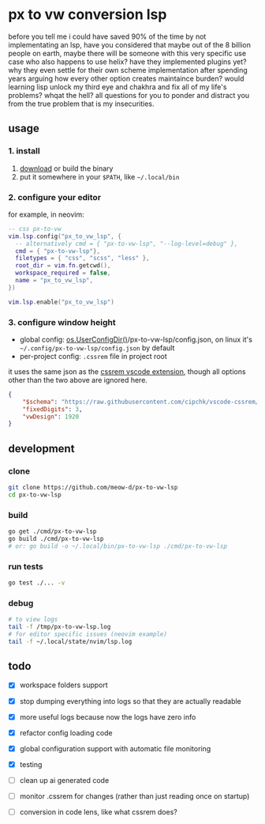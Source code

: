 # px to vw conversion lsp
before you tell me i could have saved 90% of the time by not implementating an lsp, have you considered that maybe out of the 8 billion people on earth, maybe there will be someone with this very specific use case who also happens to use helix? have they implemented plugins yet? why they even settle for their own scheme implementation after spending years arguing how every other option creates maintaince burden? would learning lisp unlock my third eye and chakhra and fix all of my life's problems? whqat the hell? all questions for you to ponder and distract you from the true problem that is my insecurities.

## usage
### 1. install
1. [download](https://github.com/meow-d/px-to-vw-lsp/releases) or build the binary
2. put it somewhere in your `$PATH`, like `~/.local/bin`

### 2. configure your editor
for example, in neovim:

```lua
-- css px-to-vw
vim.lsp.config("px_to_vw_lsp", {
  -- alternatively cmd = { "px-to-vw-lsp", "--log-level=debug" },
  cmd = { "px-to-vw-lsp"},
  filetypes = { "css", "scss", "less" },
  root_dir = vim.fn.getcwd(),
  workspace_required = false,
  name = "px_to_vw_lsp",
})

vim.lsp.enable("px_to_vw_lsp")
```

### 3. configure window height
- global config: [os.UserConfigDir()](https://pkg.go.dev/os#NewFile)/px-to-vw-lsp/config.json, on linux it's `~/.config/px-to-vw-lsp/config.json` by default
- per-project config: `.cssrem` file in project root

it uses the same json as the [cssrem vscode extension](https://marketplace.visualstudio.com/items?itemName=cipchk.cssrem), though all options other than the two above are ignored here.

```json
{
    "$schema": "https://raw.githubusercontent.com/cipchk/vscode-cssrem/master/schema.json",
    "fixedDigits": 3,
    "vwDesign": 1920
}
```

## development
### clone
```sh
git clone https://github.com/meow-d/px-to-vw-lsp
cd px-to-vw-lsp
```

### build
```sh
go get ./cmd/px-to-vw-lsp
go build ./cmd/px-to-vw-lsp
# or: go build -o ~/.local/bin/px-to-vw-lsp ./cmd/px-to-vw-lsp
```

### run tests
```sh
go test ./... -v
```

### debug
```sh
# to view logs
tail -f /tmp/px-to-vw-lsp.log
# for editor specific issues (neovim example)
tail -f ~/.local/state/nvim/lsp.log
```

## todo
- [x] workspace folders support
- [x] stop dumping everything into logs so that they are actually readable
- [x] more useful logs because now the logs have zero info
- [x] refactor config loading code
- [x] global configuration support with automatic file monitoring
- [x] testing

- [ ] clean up ai generated code
- [ ] monitor .cssrem for changes (rather than just reading once on startup)
- [ ] conversion in code lens, like what cssrem does?
